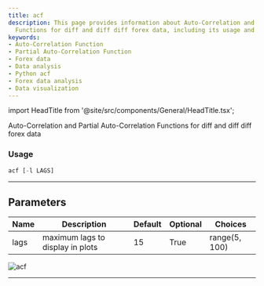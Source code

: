 ```yaml
---
title: acf
description: This page provides information about Auto-Correlation and Partial Auto-Correlation
  Functions for diff and diff diff forex data, including its usage and parameters.
keywords:
- Auto-Correlation Function
- Partial Auto-Correlation Function
- Forex data
- Data analysis
- Python acf
- Forex data analysis
- Data visualization
---
```


import HeadTitle from '@site/src/components/General/HeadTitle.tsx';

<HeadTitle title="acf - Qa - Forex - Reference | OpenBB Terminal Docs" />

Auto-Correlation and Partial Auto-Correlation Functions for diff and diff diff forex data

### Usage

```python
acf [-l LAGS]
```

---

## Parameters

| Name | Description | Default | Optional | Choices |
| ---- | ----------- | ------- | -------- | ------- |
| lags | maximum lags to display in plots | 15 | True | range(5, 100) |

![acf](https://user-images.githubusercontent.com/46355364/154305242-176c3ba1-ebfc-43e7-a027-46251fb02463.png)

---
